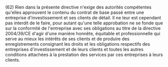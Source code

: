(62) Rien dans la présente directive n'exige des autorités compétentes qu'elles approuvent le contenu du contrat de base passé entre une entreprise d'investissement et ses clients de détail. Il ne leur est cependant pas interdit de le faire, pour autant qu'une telle approbation ne se fonde que sur la conformité de l'entreprise avec ses obligations au titre de la directive 2004/39/CE d'agir d'une manière honnête, équitable et professionnelle qui serve au mieux les intérêts de ses clients et de produire des enregistrements consignant les droits et les obligations respectifs des entreprises d'investissement et de leurs clients et toutes les autres conditions attachées à la prestation des services par ces entreprises à leurs clients.